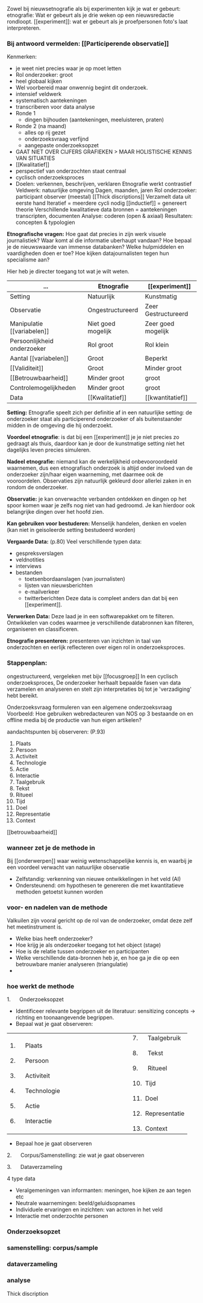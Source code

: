 Zowel bij nieuwsetnografie als bij experimenten kijk je wat er gebeurt:
etnografie: Wat er gebeurt als je drie weken op een nieuwsredactie rondloopt.
[[experiment]]: wat er gebeurt als je proefpersonen foto's laat interpreteren.

### Bij antwoord vermelden: [[Participerende observatie]]

Kenmerken:
- je weet niet precies waar je op moet letten
- Rol onderzoeker: groot
- heel globaal kijken
- Wel voorbereid maar onwennig begint dit onderzoek.
- intensief veldwerk
- systematisch aantekeningen
- transcriberen voor data analyse
- Ronde 1
	- dingen bijhouden (aantekeningen, meeluisteren, praten)
- Ronde 2 (na maand)
	- alles op rij gezet
	- onderzoeksvraag verfijnd
	- aangepaste onderzoeksopzet
- GAAT NIET OVER CIJFERS GRAFIEKEN > MAAR HOLISTISCHE KENNIS VAN SITUATIES
- [[Kwalitatief]]
- perspectief van onderzochten staat centraal
- cyclisch onderzoeksproces
- Doelen: verkennen, beschrijven, verklaren
Etnografie werkt contrastief
	Veldwerk: natuurlijke omgeving
	Dagen, maanden, jaren
	Rol onderzoeker: participant observer (meestal)
	[[Thick discriptions]]
	Verzamelt data uit eerste hand
	Iteratief = meerdere cycli nodig
	[[inductief]] = genereert theorie
	Verschillende kwalitatieve data
	bronnen = aantekeningen
	transcripten, documenten
	Analyse: coderen (open & axiaal)
	Resultaten: concepten & typologien



**Etnografische vragen:**
Hoe gaat dat precies in zijn werk visuele journalistiek?
Waar komt al die informatie uberhaupt vandaan?
Hoe bepaal je de nieuwswaarde van immense databanken?
Welke hulpmiddelen en vaardigheden doen er toe?
Hoe kijken datajournalisten tegen hun specialisme aan?

Hier heb je directer toegang tot wat je wilt weten.

| ...                         | Etnografie         | [[experiment]]          |
| --------------------------- | ------------------ | ------------------- |
| Setting                     | Natuurlijk         | Kunstmatig          |
| Observatie                  | Ongestructureerd   | Zeer Gestructureerd |
| Manipulatie [[variabelen]]      | Niet goed mogelijk | Zeer goed mogelijk  |
| Persoonlijkheid onderzoeker | Rol groot          | Rol klein           |
| Aantal [[variabelen]]           | Groot              | Beperkt             |
| [[Validiteit]]                  | Groot              | Minder groot        |
| [[Betrouwbaarheid]]             | Minder groot       | groot               |
| Controlemogelijkheden       | Minder groot       | groot               |
| Data                        | [[Kwalitatief]]        | [[kwantitatief]]                    |


**Setting:** Etnografie speelt zich per definitie af in een natuurlijke setting: de onderzoeker staat als participerend onderzoeker of als buitenstaander midden in de omgeving die hij onderzoekt. 

**Voordeel etnografie**: is dat bij een [[experiment]] je je niet precies zo gedraagt als thuis, daardoor kan je door de kunstmatige setting niet het dagelijks leven precies simuleren.

**Nadeel etnografie:** niemand kan de werkelijkheid onbevooroordeeld waarnemen, dus een etnografisch onderzoek is altijd onder invloed van de onderzoeker zijn/haar eigen waarneming, met daarmee ook de vooroordelen. 
 Observaties zijn natuurlijk gekleurd door allerlei zaken in en rondom de onderzoeker.

**Observatie:** je kan onverwachte verbanden ontdekken en dingen op het spoor komen waar je zelfs nog niet van had gedroomd.
Je kan hierdoor ook belangrijke dingen over het hoofd zien.

**Kan gebruiken voor bestuderen:**
Menselijk handelen, denken en voelen (kan niet in geisoleerde setting bestudeerd worden)

**Vergaarde Data:** (p.80)
Veel verschillende typen data:
- gespreksverslagen
- veldnotities
- interviews
- bestanden
	- toetsenbordaanslagen (van journalisten)
	- lijsten van nieuwsberichten
	- e-mailverkeer
	- twitterberichten
Deze data is compleet anders dan dat bij een [[experiment]].

**Verwerken Data:**
Deze laad je in een softwarepakket om te filteren.
Ontwikkelen van codes waarmee je verschillende databronnen kan filteren, organiseren en classificeren.

**Etnografie presenteren:**
presenteren van inzichten in taal van onderzochten en eerlijk reflecteren over eigen rol in onderzoeksproces.

### Stappenplan:
ongestructureerd, vergeleken met bijv [[focusgroep]]
In een cyclisch onderzoeksproces, De onderzoeker herhaalt bepaalde fasen van data verzamelen en analyseren en stelt zijn interpretaties bij tot je 'verzadiging' hebt bereikt.

Onderzoeksvraag
formuleren van een algemene onderzoeksvraag
Voorbeeld: Hoe gebruiken webredacteuren van NOS op 3 bestaande on en offline media bij de productie van hun eigen artikelen?

 aandachtspunten bij observeren: (P.93)
 1. Plaats
 2. Persoon
 3. Activiteit
 4. Technologie
 5. Actie
 6. Interactie
 7. Taalgebruik
 8. Tekst
 9. Ritueel
 10. Tijd
 11. Doel
 12. Representatie
 13. Context

[[betrouwbaarheid]]

### wanneer zet je de methode in
Bij [[onderwerpen]] waar weinig wetenschappelijke kennis is, en waarbij je een voordeel verwacht van natuurlijke observatie
- Zelfstandig: verkenning van nieuwe ontwikkelingen in het veld (AI)
- Ondersteunend: om hypothesen te genereren die met kwantitatieve methoden getoetst kunnen worden
### voor- en nadelen van de methode
Valkuilen zijn vooral gericht op de rol van de onderzoeker, omdat deze zelf het meetinstrument is.
- Welke bias heeft onderzoeker?
-  Hoe krijg je als onderzoeker toegang tot het object (stage)
- Hoe is de relatie tussen onderzoeker en participanten
- Welke verschillende data-bronnen heb je, en hoe ga je die op een betrouwbare manier analyseren (triangulatie)
- 
### hoe werkt de methode
1.      Onderzoeksopzet
- Identificeer relevante begrippen uit de literatuur: sensitizing concepts -> richting en toonaangevende begrippen.
- Bepaal wat je gaat observeren:

|   |   |
|---|---|
|1.      Plaats                                                    <br><br>2.      Persoon                                                <br><br>3.      Activiteit                                             <br><br>4.      Technologie<br><br>5.      Actie<br><br>6.      Interactie|7.      Taalgebruik<br><br>8.      Tekst<br><br>9.      Ritueel<br><br>10.  Tijd<br><br>11.  Doel<br><br>12.  Representatie<br><br>13.  Context|
-  Bepaal hoe je gaat observeren

2.      Corpus/Samenstelling: zie wat je gaat observeren

3.      Dataverzameling

4 type data
-  Veralgemeningen van informanten: meningen, hoe kijken ze aan tegen etc
-  Neutrale waarnemingen: beeld/geluidsopnames
- Individuele ervaringen en inzichten: van actoren in het veld
- Interactie met onderzochte personen

### Onderzoeksopzet

### samenstelling: corpus/sample

### dataverzameling

### analyse
Thick discription